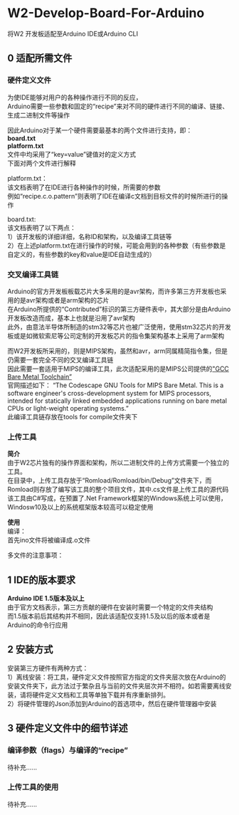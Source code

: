 # W2-Develop-Board-For-Arduino
将W2 开发板适配至Arduino IDE或Arduino CLI  
## 0 适配所需文件
### 硬件定义文件
为使IDE能够对用户的各种操作进行不同的反应，  
Arduino需要一些参数和固定的“recipe”来对不同的硬件进行不同的编译、链接、生成二进制文件等操作  
  
因此Arduino对于某一个硬件需要最基本的两个文件进行支持，即：  
**board.txt**  
**platform.txt**  
文件中均采用了“key=value”键值对的定义方式  
下面对两个文件进行解释  
  
platform.txt：  
该文档表明了在IDE进行各种操作的时候，所需要的参数  
例如“recipe.c.o.pattern”则表明了IDE在编译c文档到目标文件的时候所进行的操作  
  
board.txt:  
该文档表明了以下两点：  
1）该开发板的详细详细，名称ID和架构，以及编译工具链等  
2）在上述platform.txt在进行操作的时候，可能会用到的各种参数（有些参数是自定义的，有些参数的key和value是IDE自动生成的）  

### 交叉编译工具链

Arduino的官方开发板板载芯片大多采用的是avr架构，而许多第三方开发板也采用的是avr架构或者是arm架构的芯片  
在Arduino所提供的“Contributed”标识的第三方硬件表中，其大部分是由Arduino开发板改造而成，基本上也就是沿用了avr架构  
此外，由意法半导体所制造的stm32等芯片也被广泛使用，使用stm32芯片的开发板或是如微软索尼等公司定制的开发板芯片的指令集架构基本上采用了arm架构  

而W2开发板所采用的，则是MIPS架构，虽然和avr，arm同属精简指令集，但是仍需要一套完全不同的交叉编译工具链  
因此需要一套适用于MIPS的编译工具，此次适配采用的是MIPS公司提供的["GCC Bare Metal Toolchain”](http://codescape.mips.com/components/toolchain/2017.10-07/index.html)  
官网描述如下：
“The Codescape GNU Tools for MIPS Bare Metal. This is a software engineer's cross-development system for MIPS processors, intended for statically linked embedded applications running on bare metal CPUs or light-weight operating systems.”  
此编译工具链存放在tools for compile文件夹下  

### 上传工具
**简介**  
由于W2芯片独有的操作界面和架构，所以二进制文件的上传方式需要一个独立的工具。  
在目录中，上传工具存放于“Romload/Romload/bin/Debug”文件夹下，而Romload则存放了编写该工具的整个项目文件，其中.cs文件是上传工具的源代码  
该工具由C#写成，在预置了.Net Framework框架的Windows系统上可以使用，Windosw10及以上的系统框架版本较高可以稳定使用  
  
**使用**  
编译：  
首先ino文件将被编译成.o文件

多文件的注意事项：  


## 1 IDE的版本要求
**Arduino IDE 1.5版本及以上**  
由于官方文档表示，第三方贡献的硬件在安装时需要一个特定的文件夹结构  
而1.5版本前后其结构并不相同，因此该适配仅支持1.5及以后的版本或者是Arduino的命令行应用  
  
## 2 安装方式
安装第三方硬件有两种方式：  
1）离线安装：将工具，硬件定义文件按照官方指定的文件夹层次放在Arduino的安装文件夹下，此方法过于繁杂且与当前的文件夹层次并不相符。如若需要离线安装，请将硬件定义文档和工具等单独下载并有序重新排列。  
2）将硬件管理的Json添加到Arduino的首选项中，然后在硬件管理器中安装  
  
## 3 硬件定义文件中的细节详述
### 编译参数（flags）与编译的“recipe”
待补充......
### 上传工具的使用
待补充......
